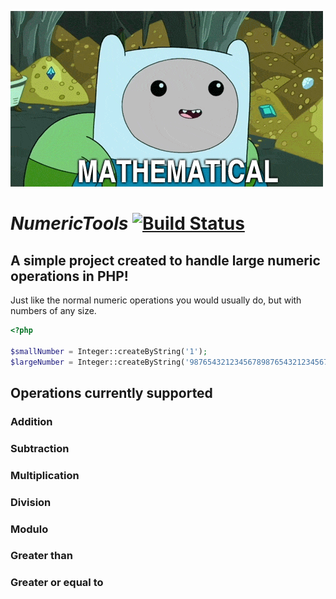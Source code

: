 ![alt text](https://raw.githubusercontent.com/TheHappyCat/NumericTools/master/assets/mathematical.gif "Mathematical")

# *NumericTools* [![Build Status](https://travis-ci.org/TheHappyCat/NumericToolsPHP.svg?branch=master)](https://travis-ci.org/TheHappyCat/NumericToolsPHP)

## A simple project created to handle large numeric operations in PHP!

Just like the normal numeric operations you would usually do, but with numbers of any size.

```php
<?php

$smallNumber = Integer::createByString('1');
$largeNumber = Integer::createByString('987654321234567898765432123456789');
```

## Operations currently supported

### Addition



### Subtraction



### Multiplication



### Division



### Modulo



### Greater than



### Greater or equal to
